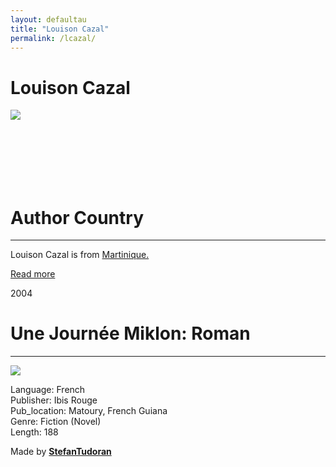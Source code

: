 ```yaml
---
layout: defaultau
title: "Louison Cazal"
permalink: /lcazal/
---
```

<!-- partial:index.partial.html -->
<div class="content">
    <h1>Louison Cazal</h1>
    <div class="quote">
        <div><img src="https://scontent.fdcf1-1.fna.fbcdn.net/v/t31.18172-8/11262081_610866125728993_8051641712721013822_o.jpg?stp=cp0_dst-jpg_e15_q65_s600x600&_nc_cat=102&ccb=1-7&_nc_sid=e007fa&_nc_ohc=Ipk_8bQM8KkAX9dtTC6&_nc_ht=scontent.fdcf1-1.fna&oh=00_AfAI-YOddPBWDDpDRvNpqq6880j8tLJLzO7oyAQdgqMWJg&oe=63BF5344" class="logo"></div>
    </div>
    <div class="timeline">
        <div style="padding-bottom:100px;"></div>
        <div class="block">
            <div class="date right"><p class="right">  </p></div>
            <div class="dot"></div>
            <div class="left first">
            <div class="author_country">
                <h1>Author Country</h1><hr>
            <div class="aclocation"><p>Louison Cazal is from <a href="http://localhost:4000/8">Martinique.</a></p></div>
              <div class="acreadmore">  <a href="NA" target="_blank">Read more</a></div>
            </div>
            </div>
        </div>
        <div class="block">
            <div class="date left"><p class="left">2004</p></div>
            <div class="dot"></div>
            <div class="right">
                <h1>Une Journée Miklon: Roman</h1><hr>
                <p><img src="https://media.electre-ng.com/images/image-id/88b30e5f751eb3e2e4b9324e09140d47b36fcb3c87fa256362bc47a8f7949c90.jpg"></p>
                <p>
                Language: French<br/>
                Publisher: Ibis Rouge<br/>
                Pub_location: Matoury, French Guiana<br/>
                Genre: Fiction (Novel)<br/>
                Length: 188</p>
            </div>
        </div>
        <div id="footer">
        <p id="copyright">Made by&nbsp;<strong><a href="https://www.linkedin.com/in/nicolae-stefan-tudoran-b02291127/" target="_blank">StefanTudoran</a></strong></p>
    </div>
</div>
<!-- partial -->
  <script src='https://cdnjs.cloudflare.com/ajax/libs/jquery/3.1.1/jquery.min.js'></script><script  src="assets/js/authorscript.js"></script>
